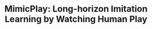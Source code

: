 ---
layout: publication
title: "MimicPlay: Long-horizon Imitation Learning by Watching Human Play"
authors: "Chen Wang, Linxi Fan, Jiankai Sun, Ruohan Zhang, Li Fei-Fei, Danfei Xu, Yuke Zhu*, and Anima Anandkumar*"
pub_info_name: "Conference on Robot Learning"
pub_info_date: November 2023
excerpt: Imitation Learning from human demonstrations is a promising paradigm to teach robots manipulation skills in the real world, but learning complex long-horizon tasks often requires an unattainable amount of demonstrations. To reduce the high data requirement, we resort to human play data — video sequences of people freely interacting with the environment using their hands. We hypothesize that even with different morphologies, human play data contain rich and salient information about physical interactions that can readily facilitate robot policy learning. Motivated by this, we introduce a hierarchical learning framework named MimicPlay that learns latent plans from human play data to guide low-level visuomotor control trained on a small number of teleoperated demonstrations. With systematic evaluations of 14 long-horizon manipulation tasks in the real world, we show that MimicPlay dramatically outperforms state-of-the-art imitation learning methods in task success rate, generalization ability, and robustness to disturbances.
images:
  thumb: wang-corl23-mimicplay.png
  main: wang-corl23-mimicplay.png
paper_link: "https://arxiv.org/pdf/2302.12422"
webpage_link: "https://mimic-play.github.io/"
video_link: "https://www.youtube.com/watch?v=p8QsuOy6f_c"
code_link: "https://github.com/j96w/MimicPlay"
---